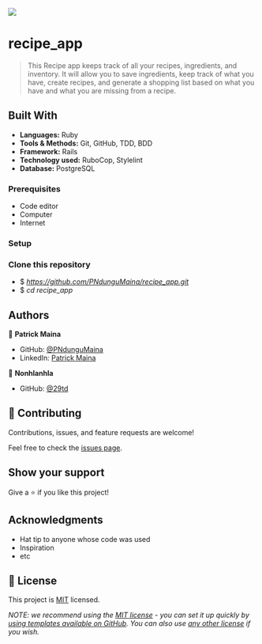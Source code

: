 ![](https://img.shields.io/badge/Microverse-blueviolet)

# recipe_app

> This Recipe app keeps track of all your recipes, ingredients, and inventory. It will allow you to save ingredients, keep track of what you have, create recipes, and generate a shopping list based on what you have and what you are missing from a recipe.

## Built With

- **Languages:** Ruby
- **Tools & Methods:** Git, GitHub, TDD, BDD
- **Framework:** Rails
- **Technology used:** RuboCop, Stylelint
- **Database:** PostgreSQL

### Prerequisites

- Code editor
- Computer
- Internet

### Setup

### Clone this repository

- $ _https://github.com/PNdunguMaina/recipe_app.git_
- $ _cd recipe_app_

## Authors

👤 **Patrick Maina**

- GitHub: [@PNdunguMaina](https://github.com/PNdunguMaina)
- LinkedIn: [Patrick Maina](https://www.linkedin.com/in/pndungumaina/)

👤 **Nonhlanhla**

- GitHub: [@29td](https://github.com/29td)

## 🤝 Contributing

Contributions, issues, and feature requests are welcome!

Feel free to check the [issues page](../../issues/).

## Show your support

Give a ⭐️ if you like this project!

## Acknowledgments

- Hat tip to anyone whose code was used
- Inspiration
- etc

## 📝 License

This project is [MIT](./LICENSE) licensed.

_NOTE: we recommend using the [MIT license](https://choosealicense.com/licenses/mit/) - you can set it up quickly by [using templates available on GitHub](https://docs.github.com/en/communities/setting-up-your-project-for-healthy-contributions/adding-a-license-to-a-repository). You can also use [any other license](https://choosealicense.com/licenses/) if you wish._
